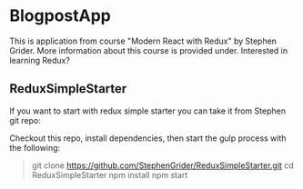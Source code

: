 # BlogpostApp

This is application from course "Modern React with Redux" by Stephen Grider. More information about this course is provided under. Interested in learning Redux?

## ReduxSimpleStarter

If you want to start with redux simple starter you can take it from Stephen git repo:

Checkout this repo, install dependencies, then start the gulp process with the following:

> git clone https://github.com/StephenGrider/ReduxSimpleStarter.git
> cd ReduxSimpleStarter
> npm install
> npm start